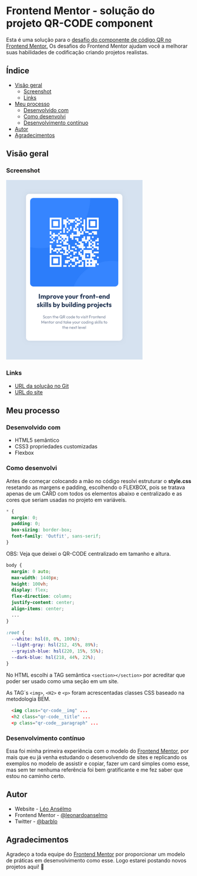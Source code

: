 # Frontend Mentor - solução do projeto QR-CODE component

Esta é uma solução para o [desafio do componente de código QR no Frontend Mentor.](https://www.frontendmentor.io/challenges/qr-code-component-iux_sIO_H) Os desafios do Frontend Mentor ajudam você a melhorar suas habilidades de codificação criando projetos realistas.

## Índice

- [Visão geral](#visão-geral)
  - [Screenshot](#screenshot)
  - [Links](#links)
- [Meu processo](#meu-processo)
  - [Desenvolvido com](#desenvolvido-com)
  - [Como desenvolvi](#como-desenvolvi)
  - [Desenvolvimento contínuo](#desenvolvimento-contínuo)  
- [Autor](#autor)
- [Agradecimentos](#agradecimentos)

## Visão geral

### Screenshot

![](./screenshot/screenshot.png)

### Links

- [URL da solução no Git](https://github.com/leonardoanselmo/qr-code-component-main)
- [URL do site](https://qr-code-component-main-ruddy-seven.vercel.app/)

## Meu processo

### Desenvolvido com

- HTML5 semântico
- CSS3 propriedades customizadas
- Flexbox

### Como desenvolvi

Antes de começar colocando a mão no código resolvi estruturar o **style.css** resetando as margens e padding, escolhendo o FLEXBOX, pois se tratava apenas de um CARD com todos os elementos abaixo e centralizado e as cores que seriam usadas no projeto em variáveis.

```css
* {
  margin: 0;
  padding: 0;
  box-sizing: border-box;
  font-family: 'Outfit', sans-serif;
}
```

OBS: Veja que deixei o QR-CODE centralizado em tamanho e altura.
```css
body {
  margin: 0 auto;
  max-width: 1440px;
  height: 100vh;
  display: flex;
  flex-direction: column;
  justify-content: center;
  align-items: center;  
  ...
}
```

```css
:root {  
  --white: hsl(0, 0%, 100%);
  --light-gray: hsl(212, 45%, 89%);
  --grayish-blue: hsl(220, 15%, 55%);
  --dark-blue: hsl(218, 44%, 22%);
}
```

No HTML escolhi a TAG semântica ``<section></section>`` por acreditar que poder ser usado como uma seção em um site. 

As TAG´s ``<img>``, ``<H2>`` e ``<p>`` foram acrescentadas classes CSS baseado na metodologia BEM.

```html
  <img class="qr-code__img" ... 
  <h2 class="qr-code__title" ...
  <p class="qr-code__paragraph" ...
```

### Desenvolvimento contínuo

Essa foi minha primeira experiência com o modelo do [Frontend Mentor](https://www.frontendmentor.io/challenges/qr-code-component-iux_sIO_H), por mais que eu já venha estudando o desenvolvendo de sites e replicando os exemplos no modelo de assistir e copiar, fazer um card simples como esse, mas sem ter nenhuma referência foi bem gratificante e me fez saber que estou no caminho certo. 

## Autor

- Website - [Léo Ansélmo](https://github.com/leonardoanselmo)
- Frontend Mentor - [@leonardoanselmo](https://www.frontendmentor.io/profile/leonardoanselmo)
- Twitter - [@barblo](https://twitter.com/barblo)

## Agradecimentos

Agradeço a toda equipe do [Frontend Mentor](https://www.frontendmentor.io) por proporcionar um modelo de práticas em desenvolvimento como esse. Logo estarei postando novos projetos aqui! 🚀
